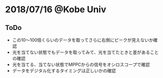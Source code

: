 # 2018/07/16 @Kobe Univ

## ToDo

- この10～100倍くらいのデータを取ってさらに右側にピークが見えないか確認
- 光を当てない状態でもデータを取ってみて、光を当てたときと差があることの確認
- 光を当てる、当てない状態でMPPCからの信号をオシロスコープで確認
- データをデジタル化するタイミングは正しいかの確認